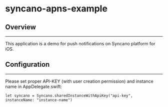 # syncano-apns-example

## Overview
---

This application is a demo for push notifications on Syncano platform for iOS.

## Configuration
---

Please set proper API-KEY (with user creation permission) and instance name in AppDelegate.swift:
```
let syncano = Syncano.sharedInstanceWithApiKey("api-key", instanceName: "instance-name")
```
